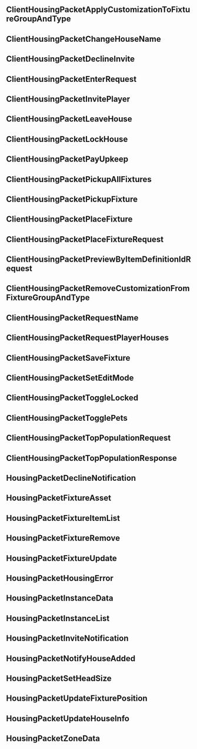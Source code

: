 ## ClientHousingPacketApplyCustomizationToFixtureGroupAndType

## ClientHousingPacketChangeHouseName

## ClientHousingPacketDeclineInvite

## ClientHousingPacketEnterRequest

## ClientHousingPacketInvitePlayer

## ClientHousingPacketLeaveHouse

## ClientHousingPacketLockHouse

## ClientHousingPacketPayUpkeep

## ClientHousingPacketPickupAllFixtures

## ClientHousingPacketPickupFixture

## ClientHousingPacketPlaceFixture

## ClientHousingPacketPlaceFixtureRequest

## ClientHousingPacketPreviewByItemDefinitionIdRequest

## ClientHousingPacketRemoveCustomizationFromFixtureGroupAndType

## ClientHousingPacketRequestName

## ClientHousingPacketRequestPlayerHouses

## ClientHousingPacketSaveFixture

## ClientHousingPacketSetEditMode

## ClientHousingPacketToggleLocked

## ClientHousingPacketTogglePets

## ClientHousingPacketTopPopulationRequest

## ClientHousingPacketTopPopulationResponse

## HousingPacketDeclineNotification

## HousingPacketFixtureAsset

## HousingPacketFixtureItemList

## HousingPacketFixtureRemove

## HousingPacketFixtureUpdate

## HousingPacketHousingError

## HousingPacketInstanceData

## HousingPacketInstanceList

## HousingPacketInviteNotification

## HousingPacketNotifyHouseAdded

## HousingPacketSetHeadSize

## HousingPacketUpdateFixturePosition

## HousingPacketUpdateHouseInfo

## HousingPacketZoneData
